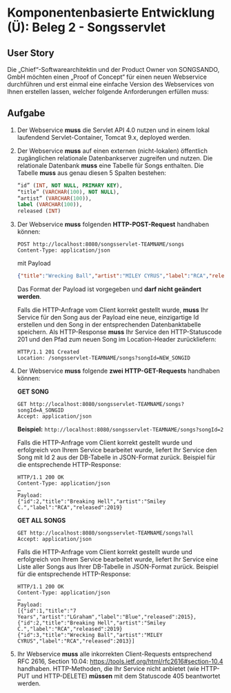 # Komponentenbasierte Entwicklung (Ü): Beleg 2 - Songsservlet

##  User Story

Die „Chief“-Softwarearchitektin und der Product Owner von SONGSANDO, GmbH möchten einen „Proof of Concept“ für einen neuen Webservice durchführen und erst einmal eine einfache Version des Webservices von Ihnen erstellen lassen, welcher folgende Anforderungen erfüllen muss:

##  Aufgabe

1. Der Webservice **muss** die Servlet API 4.0 nutzen und in einem lokal laufendend Servlet-Container, Tomcat 9.x, deployed werden.

2. Der Webservice **muss** auf einen externen (nicht-lokalen) öffentlich zugänglichen relationale Datenbankserver zugreifen und nutzen. Die relationale Datenbank **muss** eine Tabelle für Songs enthalten. Die Tabelle **muss** aus genau diesen 5 Spalten bestehen:

   ```sql
   “id” (INT, NOT NULL, PRIMARY KEY), 
   “title” (VARCHAR(100), NOT NULL), 
   “artist” (VARCHAR(100)), 
   label (VARCHAR(100)), 
   released (INT)
   ```

3. Der Webservice **muss** folgenden **HTTP-POST-Request** handhaben können:

   ```http
   POST http://localhost:8080/songsservlet-TEAMNAME/songs
   Content-Type: application/json
   ```

   mit Payload

   ```json
   {"title":"Wrecking Ball","artist":"MILEY CYRUS","label":"RCA","released":2013}    
   ```

   Das Format der Payload ist vorgegeben und **darf nicht geändert werden**.

   Falls die HTTP-Anfrage vom Client korrekt gestellt wurde, **muss** Ihr Service für den Song aus der Payload eine neue, einzigartige Id erstellen und den Song in der entsprechenden Datenbanktabelle speichern. Als HTTP-Response **muss** Ihr Service den HTTP-Statuscode 201 und den Pfad zum neuen Song im Location-Header zurückliefern:

   ```http
   HTTP/1.1 201 Created
   Location: /songsservlet-TEAMNAME/songs?songId=NEW_SONGID
   ```

4. Der Webservice **muss** folgende **zwei** **HTTP-GET-Requests** handhaben können:

   **GET SONG**

   ```http
   GET http://localhost:8080/songsservlet-TEAMNAME/songs?songId=A_SONGID
   Accept: application/json
   ```

   **Beispiel:** ```http://localhost:8080/songsservlet-TEAMNAME/songs?songId=2```

   Falls die HTTP-Anfrage vom Client korrekt gestellt wurde und erfolgreich von Ihrem Service bearbeitet wurde, liefert Ihr Service den Song mit Id 2 aus der DB-Tabelle in JSON-Format zurück. Beispiel für die entsprechende HTTP-Response:

   ```http
   HTTP/1.1 200 OK
   Content-Type: application/json
   …
   Payload:
   {"id":2,"title":"Breaking Hell","artist":"Smiley C.","label":"RCA","released":2019}
   ```

   **GET ALL SONGS**
   ```http
   GET http://localhost:8080/songsservlet-TEAMNAME/songs?all
   Accept: application/json
   ```
   
   Falls die HTTP-Anfrage vom Client korrekt gestellt wurde und erfolgreich von Ihrem Service bearbeitet wurde, liefert Ihr Service eine Liste aller Songs aus Ihrer DB-Tabelle in JSON-Format zurück. Beispiel für die entsprechende HTTP-Response:
   
   ```http
   HTTP/1.1 200 OK
   Content-Type: application/json
   …
   Payload:
   [{"id":1,"title":"7 Years","artist":"LGraham","label":"Blue","released":2015},
   {"id":2,"title":"Breaking Hell","artist":"Smiley C.","label":"RCA","released":2019}
   {"id":3,"title":"Wrecking Ball","artist":"MILEY CYRUS","label":"RCA","released":2013}]
   ```
   
5. Ihr Webservice **muss** alle inkorrekten Client-Requests entsprechend RFC 2616, Section 10.04: https://tools.ietf.org/html/rfc2616#section-10.4 handhaben. HTTP-Methoden, die Ihr Service nicht anbietet (wie HTTP-PUT und HTTP-DELETE) **müssen** mit dem Statuscode 405 beantwortet werden.
